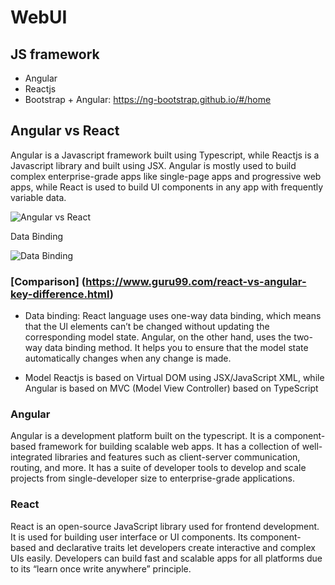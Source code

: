 # WebUI

## JS framework
- Angular
- Reactjs
- Bootstrap + Angular: https://ng-bootstrap.github.io/#/home 


## Angular vs React
Angular is a Javascript framework built using Typescript, while Reactjs is a Javascript library and built using JSX. 
Angular is mostly used to build complex enterprise-grade apps like single-page apps and progressive web apps, 
while React is used to build UI components in any app with frequently variable data. 

![Angular vs React](https://www.simform.com/wp-content/uploads/2021/02/Angular-vs-react-js.png)

Data Binding

![Data Binding](https://www.simform.com/wp-content/uploads/2020/01/DB.png)

### [Comparison] (https://www.guru99.com/react-vs-angular-key-difference.html)
  - Data binding:
   	React language uses one-way data binding, which means that the Ul elements can’t be changed without updating the corresponding model state. 	Angular, on the other hand, uses the two-way data binding method. It helps you to ensure that the model state automatically changes when any change is made.
    
  - Model
   	Reactjs is based on Virtual DOM using JSX/JavaScript XML, while Angular is based on MVC (Model View Controller) based on TypeScript
    
### Angular
Angular is a development platform built on the typescript. It is a component-based framework for building scalable web apps. 
It has a collection of well-integrated libraries and features such as client-server communication, routing, and more. It has 
a suite of developer tools to develop and scale projects from single-developer size to enterprise-grade applications.

### React
React is an open-source JavaScript library used for frontend development. It is used for building user interface or UI components.
Its component-based and declarative traits let developers create interactive and complex UIs easily. Developers can build fast 
and scalable apps for all platforms due to its “learn once write anywhere” principle. 

